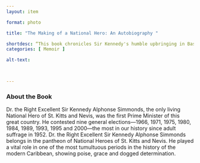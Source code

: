 ```yaml
---
layout: item 

format: photo 

title: "The Making of a National Hero: An Autobiography "

shortdesc: “This book chronicles Sir Kennedy's humble upbringing in Basseterre's Rosemary Lane."
categories: [ Memoir ] 

alt-text:  

 

--- 
```




### About the Book

Dr. the Right Excellent Sir Kennedy Alphonse Simmonds, the only living National Hero of St. Kitts and Nevis, was the first Prime Minister of this great country. He contested nine general elections—1966, 1971, 1975, 1980, 1984, 1989, 1993, 1995 and 2000—the most in our history since adult suffrage in 1952. Dr. the Right Excellent Sir Kennedy Alphonse Simmonds belongs in the pantheon of National Heroes of St. Kitts and Nevis. He played a vital role in one of the most tumultuous periods in the history of the modern Caribbean, showing poise, grace and dogged determination.
